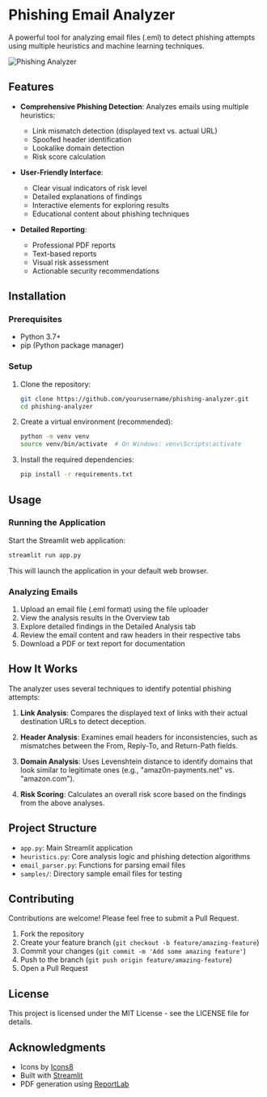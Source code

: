 # Phishing Email Analyzer

A powerful tool for analyzing email files (.eml) to detect phishing attempts using multiple heuristics and machine learning techniques.

![Phishing Analyzer](https://img.icons8.com/fluency/240/000000/phishing.png)

## Features

- **Comprehensive Phishing Detection**: Analyzes emails using multiple heuristics:
  - Link mismatch detection (displayed text vs. actual URL)
  - Spoofed header identification
  - Lookalike domain detection
  - Risk score calculation

- **User-Friendly Interface**:
  - Clear visual indicators of risk level
  - Detailed explanations of findings
  - Interactive elements for exploring results
  - Educational content about phishing techniques

- **Detailed Reporting**:
  - Professional PDF reports
  - Text-based reports
  - Visual risk assessment
  - Actionable security recommendations

## Installation

### Prerequisites

- Python 3.7+
- pip (Python package manager)

### Setup

1. Clone the repository:
   ```bash
   git clone https://github.com/yourusername/phishing-analyzer.git
   cd phishing-analyzer
   ```

2. Create a virtual environment (recommended):
   ```bash
   python -m venv venv
   source venv/bin/activate  # On Windows: venv\Scripts\activate
   ```

3. Install the required dependencies:
   ```bash
   pip install -r requirements.txt
   ```

## Usage

### Running the Application

Start the Streamlit web application:

```bash
streamlit run app.py
```

This will launch the application in your default web browser.

### Analyzing Emails

1. Upload an email file (.eml format) using the file uploader
2. View the analysis results in the Overview tab
3. Explore detailed findings in the Detailed Analysis tab
4. Review the email content and raw headers in their respective tabs
5. Download a PDF or text report for documentation

## How It Works

The analyzer uses several techniques to identify potential phishing attempts:

1. **Link Analysis**: Compares the displayed text of links with their actual destination URLs to detect deception.

2. **Header Analysis**: Examines email headers for inconsistencies, such as mismatches between the From, Reply-To, and Return-Path fields.

3. **Domain Analysis**: Uses Levenshtein distance to identify domains that look similar to legitimate ones (e.g., "amaz0n-payments.net" vs. "amazon.com").

4. **Risk Scoring**: Calculates an overall risk score based on the findings from the above analyses.

## Project Structure

- `app.py`: Main Streamlit application
- `heuristics.py`: Core analysis logic and phishing detection algorithms
- `email_parser.py`: Functions for parsing email files
- `samples/`: Directory sample email files for testing

## Contributing

Contributions are welcome! Please feel free to submit a Pull Request.

1. Fork the repository
2. Create your feature branch (`git checkout -b feature/amazing-feature`)
3. Commit your changes (`git commit -m 'Add some amazing feature'`)
4. Push to the branch (`git push origin feature/amazing-feature`)
5. Open a Pull Request

## License

This project is licensed under the MIT License - see the LICENSE file for details.

## Acknowledgments

- Icons by [Icons8](https://icons8.com)
- Built with [Streamlit](https://streamlit.io/)
- PDF generation using [ReportLab](https://www.reportlab.com/)
